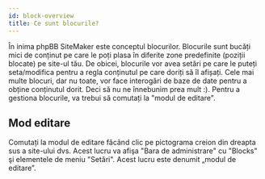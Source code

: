 ```yaml
---
id: block-overview
title: Ce sunt blocurile?
---
```


În inima phpBB SiteMaker este conceptul blocurilor. Blocurile sunt bucăți mici de conținut pe care le poți plasa în diferite zone predefinite (poziții blocate) pe site-ul tău. De obicei, blocurile vor avea setări pe care le puteți seta/modifica pentru a regla conținutul pe care doriți să îl afișați. Cele mai multe blocuri, dar nu toate, vor face interogări de baze de date pentru a obține conținutul dorit. Deci să nu ne înnebunim prea mult :). Pentru a gestiona blocurile, va trebui să comutați la "modul de editare".

## Mod editare

Comutați la modul de editare făcând clic pe pictograma creion din dreapta sus a site-ului dvs. Acest lucru va afişa "Bara de administrare" cu "Blocks" şi elementele de meniu "Setări". Acest lucru este denumit „modul de editare”.